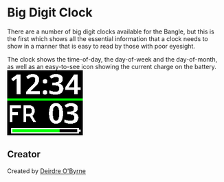 # Big Digit Clock

There are a number of big digit clocks available for the Bangle, but this is
the first which shows all the essential information that a clock needs to show
in a manner that is easy to read by those with poor eyesight.

The clock shows the time-of-day, the day-of-week and the day-of-month, as well
as an easy-to-see icon showing the current charge on the battery. ![screenshot](./screenshot.png)

## Creator

Created by [Deirdre O'Byrne](https://github.com/deirdreobyrne)
